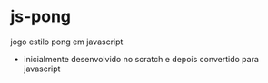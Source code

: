 # js-pong
jogo estilo pong em javascript

- inicialmente desenvolvido no scratch e depois convertido para javascript
  
